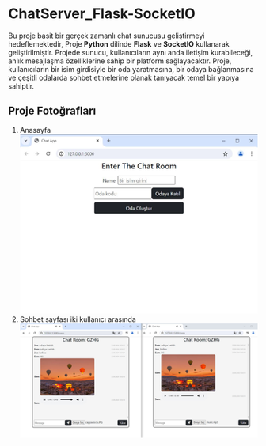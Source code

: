 # ChatServer_Flask-SocketIO
Bu proje basit bir gerçek zamanlı chat sunucusu geliştirmeyi hedeflemektedir, 
Proje **Python** dilinde **Flask** ve **SocketIO** kullanarak geliştirilmiştir. 
Projede sunucu, kullanıcıların aynı anda iletişim kurabileceği, anlık mesajlaşma özelliklerine sahip bir platform 
sağlayacaktır. Proje, kullanıcıların bir isim girdisiyle bir oda yaratmasına, bir odaya 
bağlanmasına ve çeşitli odalarda sohbet etmelerine olanak tanıyacak temel bir yapıya 
sahiptir.

## Proje Fotoğrafları
1. Anasayfa 
![](https://github.com/BBilgeKaplan/ChatServer_Flask-SocketIO/blob/main/projectPhotos/Chat_home.JPG)
2. Sohbet sayfası iki kullanıcı arasında
![](https://github.com/BBilgeKaplan/ChatServer_Flask-SocketIO/blob/main/projectPhotos/Chat_room.JPG)

